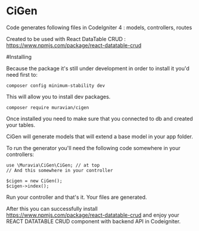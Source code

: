 # CiGen
Code generates following files in CodeIgniter 4 : models, controllers, routes 

Created to be used with React DataTable CRUD : https://www.npmjs.com/package/react-datatable-crud

#Installing

Because the package it's still under development in order to install it you'd need first to:
```shell
composer config minimum-stability dev
```
This will allow you to install dev packages. 

```shell
composer require muravian/cigen
```

Once installed you need to make sure that you connected to db and created your tables. 

CiGen will generate models that will extend a base model in your app folder.

To run the generator you'll need the following code somewhere in your controllers: 
```injectablephp
use \Muravia\CiGen\CiGen; // at top
// And this somewhere in your controller

$cigen = new CiGen();
$cigen->index();
```

Run your controller and that's it. Your files are generated.

After this you can successfully install https://www.npmjs.com/package/react-datatable-crud and enjoy your REACT DATATABLE CRUD component with backend API in Codeigniter. 